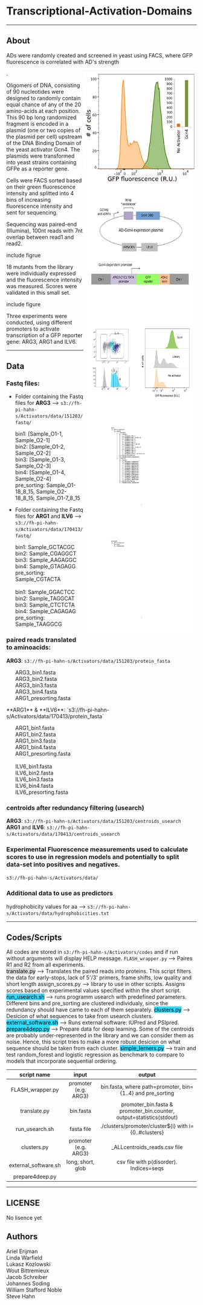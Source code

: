 Transcriptional-Activation-Domains
==================================

---
About
-----
<p>ADs were randomly created and screened in yeast using FACS, where GFP fluorescence is correlated with AD's strength</p> 
<p><img style="float: right;" src ="https://raw.githubusercontent.com/FredHutch/Activators/master/figures/FACS_example.jpg" width="300" height="300" /></p>. 
<p></p>

<p>Oligomers of DNA, consisting of 90 nucleotides were designed to randomly contain equal chance of any of the 20 amino-acids at each position. This 90 bp long randomized fragment is encoded in a plasmid (one or two copies of the plasmid per cell) upstream of the DNA Binding Domain of the yeast activator Gcn4. The plasmids were transformed into yeast strains containing GFPe as a reporter gene.</p>
<p><img style="float: right;" src ="https://github.com/FredHutch/Activators/blob/master/figures/figure2.jpg" width="300" height="300" /></p>
<p>Cells were FACS sorted based on their green fluorescence intensity and splitted into 4 bins of increasing fluorescence intensity and sent for sequencing.<p>
<p><img style="float: right;" src ="https://github.com/FredHutch/Activators/blob/master/figures/figure3.jpg" width="300" height="300" /></p>
<p>Sequencing was paired-end (Illumina), 100nt reads with 7nt overlap between read1 and read2.</p>
<p>include figrue</p>
<p>18 mutants from the library were individually expressed and the fluorescence intensity was measured. Scores were validated in this small set.</p> 
<p>include figure</p>
<p>Three experiments were conducted, using different promoters to activate transcription of a GFP reporter gene: ARG3, ARG1 and ILV6.</p> 


---
Data 
------

<img style="float: right;" src ="https://github.com/FredHutch/Activators/blob/master/figures/aws_tree.jpg" width="300" height="300" /><img style="float: right;" src ="https://github.com/FredHutch/Activators/blob/master/figures/github_tree.jpg" width="300" height="300" /></p>

### Fastq files:

* Folder containing the Fastq files for **ARG3** --> `s3://fh-pi-hahn-s/Activators/data/151203/fastq/`
<ul>
    bin1: [Sample_O1-1, Sample_O2-1]<br>
    bin2: [Sample_O1-2, Sample_O2-2]<br>
    bin3: [Sample_O1-3, Sample_O2-3]<br>
    bin4: [Sample_O1-4, Sample_O2-4]<br>
    pre_sorting: Sample_O1-18_8_15, Sample_O2-18_8_15, Sample_O1-7_8_15
</ul>

* Folder containing the Fastq files for **ARG1** and **ILV6** --> `s3://fh-pi-hahn-s/Activators/data/170413/fastq/`
<ul>
    bin1: Sample_GCTACGC<br>
    bin2: Sample_CGAGGCT<br>
    bin3: Sample_AAGAGGC<br>
    bin4: Sample_GTAGAGG<br>
    pre_sorting: Sample_CGTACTA<br><br>
    bin1: Sample_GGACTCC<br>
    bin2: Sample_TAGGCAT<br>
    bin3: Sample_CTCTCTA<br>
    bin4: Sample_CAGAGAG<br>
    pre_sorting: Sample_TAAGGCG<br>
</ul>

### paired reads translated to aminoacids:

**ARG3**:           `s3://fh-pi-hahn-s/Activators/data/151203/protein_fasta`
<ul>
    ARG3_bin1.fasta<br>
    ARG3_bin2.fasta<br>
    ARG3_bin3.fasta<br>
    ARG3_bin4.fasta<br>
    ARG1_presorting.fasta<br>
</ul>
**ARG1** & **ILV6**: `s3://fh-pi-hahn-s/Activators/data/170413/protein_fasta`
<ul>
    ARG1_bin1.fasta<br>
    ARG1_bin2.fasta<br>
    ARG1_bin3.fasta<br>
    ARG1_bin4.fasta<br>
    ARG1_presorting.fasta<br><br>
    ILV6_bin1.fasta<br>
    ILV6_bin2.fasta<br>
    ILV6_bin3.fasta<br>
    ILV6_bin4.fasta<br>
    ILV6_presorting.fasta<br>
</ul>

### centroids after redundancy filtering (usearch)

**ARG3**:                `s3://fh-pi-hahn-s/Activators/data/151203/centroids_usearch` <br>
**ARG1** and **ILV6**:   `s3://fh-pi-hahn-s/Activators/data/170413/centroids_usearch`

### Experimental Fluorescence measurements used to calculate scores to use in regression models and potentially to split data-set into positives and negatives. 
`s3://fh-pi-hahn-s/Activators/data/`

### Additional data to use as predictors
hydrophobicity values for aa --> `s3://fh-pi-hahn-s/Activators/data/hydrophobicities.txt`

---
Codes/Scripts
--------------------
All codes are stored in `s3:/fh-pi-hahn-s/Activators/codes` and if run without arguments will display HELP message.
``FLASH_wrapper.py``      --> Paires R1 and R2 from all experiments.<br>
<span style="background-color:#DCDCDC; color:black">translate.py</span>        --> Translates the paired reads into proteins. This script filters the data for early-stops, lack of 5'/3' primers, frame shifts, low quality and short length
<span style="background-color:#33DAFF: color:black">assign_scores.py</span>      --> library to use in other scripts. Assigns scores based on experimental values specified within the short script.
<span style="background-color:#33DAFF; color:black">run_usearch.sh</span>          --> runs programm usearch with predefined parameters. Different bins and pre\_sorting are clustered individualy, since the redundancy should have came to each of them separately.
<span style="background-color:#33DAFF; color:black">clusters.py</span>          --> Desicion of what sequences to take from usearch clusters.
<span style="background-color:#33DAFF; color:black">external_software.sh</span> --> Runs external software: IUPred and PSIpred.
<span style="background-color:#33DAFF; color:black">prepare4depp.py</span>     --> Prepare data for deep learning. Some of the centroids are probably under-represented in the library and we can consider them as noise. Hence, this script tries to make a more robust desicion on what sequence should be taken from each cluster.
<span style="background-color:#33DAFF; color:black">simple\_lerners.py</span>      --> train and test random\_forest and logistic regression as benchmark to compare to models that incorporate sequential ordering.

|   script name        |  input               | output                                                               |
|:--------------------:|:--------------------:|:--------------------------------------------------------------------:|
|FLASH\_wrapper.py     |promoter (e.g. ARG3)  |<path><bin>bin.fasta, where path=promoter, bin={1..4} and pre\_sorting|
|translate.py          |<path><bin>bin.fasta  |promoter\_bin.fasta & promoter\_bin.counter, output=statistics(stdout)|
|run\_usearch.sh       |fasta file            |./clusters/promoter/cluster${i} with i={0..#clusters}                 |
|clusters.py           |promoter (e.g. ARG3)  |<promoter>\_ALLcentroids\_reads.csv file                              |
|external\_software.sh |long, short, glob     |csv file with p(disorder). Indices=seqs                               |
|prepare4deep.py       |   


---
LICENSE
-------------
No lisence yet


Authors
---------------
Ariel Erijman<br>
Linda Warfield<br>
Lukasz Kozlowski<br>
Wout Bittremieux<br>
Jacob Schreiber<br>
Johannes Soding<br>
William Stafford Noble<br>
Steve Hahn
